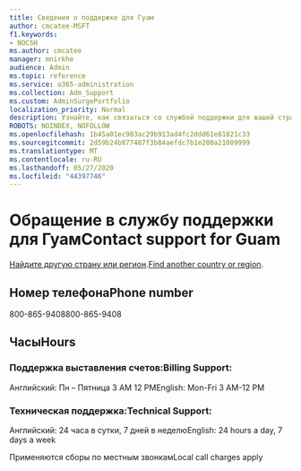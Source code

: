 ```yaml
---
title: Сведения о поддержке для Гуам
author: cmcatee-MSFT
f1.keywords:
- NOCSH
ms.author: cmcatee
manager: mnirkhe
audience: Admin
ms.topic: reference
ms.service: o365-administration
ms.collection: Adm_Support
ms.custom: AdminSurgePortfolio
localization_priority: Normal
description: Узнайте, как связаться со службой поддержки для вашей страны или региона.
ROBOTS: NOINDEX, NOFOLLOW
ms.openlocfilehash: 1b45a01ec983ac29b913ad4fc2ddd61e81821c33
ms.sourcegitcommit: 2d59b24b877487f3b84aefdc7b1e200a21009999
ms.translationtype: MT
ms.contentlocale: ru-RU
ms.lasthandoff: 05/27/2020
ms.locfileid: "44397746"
---
```

# <a name="contact-support-for-guam"></a><span data-ttu-id="55247-103">Обращение в службу поддержки для Гуам</span><span class="sxs-lookup"><span data-stu-id="55247-103">Contact support for Guam</span></span>

<span data-ttu-id="55247-104">[Найдите другую страну или регион](../contact-support-for-business-products.md).</span><span class="sxs-lookup"><span data-stu-id="55247-104">[Find another country or region](../contact-support-for-business-products.md).</span></span>

## <a name="phone-number"></a><span data-ttu-id="55247-105">Номер телефона</span><span class="sxs-lookup"><span data-stu-id="55247-105">Phone number</span></span>
<span data-ttu-id="55247-106">800-865-9408</span><span class="sxs-lookup"><span data-stu-id="55247-106">800-865-9408</span></span>

## <a name="hours"></a><span data-ttu-id="55247-107">Часы</span><span class="sxs-lookup"><span data-stu-id="55247-107">Hours</span></span>
### <a name="billing-support"></a><span data-ttu-id="55247-108">Поддержка выставления счетов:</span><span class="sxs-lookup"><span data-stu-id="55247-108">Billing Support:</span></span>

<span data-ttu-id="55247-109">Английский: Пн – Пятница 3 AM 12 PM</span><span class="sxs-lookup"><span data-stu-id="55247-109">English: Mon-Fri 3 AM-12 PM</span></span>

### <a name="technical-support"></a><span data-ttu-id="55247-110">Техническая поддержка:</span><span class="sxs-lookup"><span data-stu-id="55247-110">Technical Support:</span></span>

<span data-ttu-id="55247-111">Английский: 24 часа в сутки, 7 дней в неделю</span><span class="sxs-lookup"><span data-stu-id="55247-111">English: 24 hours a day, 7 days a week</span></span>

<span data-ttu-id="55247-112">Применяются сборы по местным звонкам</span><span class="sxs-lookup"><span data-stu-id="55247-112">Local call charges apply</span></span>
